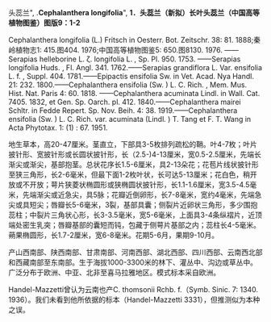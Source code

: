 头蕊兰",
.**Cephalanthera longifolia**",
**1．头蕊兰（新拟）长叶头蕊兰（中国高等植物图鉴）图版9：1-2**

Cephalanthera longifolia (L.) Fritsch in Oesterr. Bot. Zeitschr. 38: 81. 1888;秦岭植物志1: 415.图404. 1976;中国高等植物图鉴5: 650.图8130. 1976. ——Serapias helleborine L. ζ. longifolia L. , Sp. Pl. 950. 1753. ——Serapias longifolia Huds. , Fl. Angl. 341. 1762.——Serapias grandiflora L. Var. ensifolia L. f. , Suppl. 404. 1781.——Epipactis ensifolia Sw. in Vet. Acad. Nya Handl. 21: 232. 1800.——Cephalanthera ensifolia (Sw. ) L. C. Rich. , Mem. Mus. Hist. Nat. Paris 4: 60. 1818. ——Cephalanthera acuminata Lindl. in Wall. Cat. 7405. 1832, et Gen. Sp. Oarch. pl. 412. 1840.——Cephalanthera mairei Schltr. in Fedde Repert. Sp. Nov. Beih. 4: 38. 1919.——Cephalanthera ensifolia (Sw. ) L. C. Rich. var. acuminata (Lindl. ) T. Tang et F. T. Wang in Acta Phytotax. 1: (1) : 67. 1951.

地生草本，高20-47厘米。茎直立，下部具3-5枚排列疏松的鞘。叶4-7枚；叶片披针形、宽披针形或长圆状披针形，长（2.5-)4-13厘米，宽0.5-2.5厘米，先端长渐尖或渐尖，基部抱茎。总状花序长1.5-6厘米，具2-13朵花；花苞片线状披针形至狭三角形，长2-6毫米，但最下面1-2枚叶状，长可达5-13厘米；花白色，稍开放或不开放；萼片狭菱状椭圆形或狭椭圆状披针形，长1.1-1.6厘米，宽3.5-4.5毫米，先端渐尖或近急尖，具5脉；花瓣近倒卵形，长7-8毫米，宽约4毫米，先端急尖或具短尖；唇瓣长5-6毫米，3裂，基部具囊；侧裂片近卵状三角形，多少围抱蕊柱；中裂片三角状心形，长3-3.5毫米，宽5-6毫米，上面具3-4条纵褶片，近顶端处密生乳突；唇瓣基部的囊短而钝，包藏于侧萼片基部之内；蕊柱长4-5毫米。蒴果椭圆形，长1.7-2厘米，宽6-8毫米。花期5-6月，果期9-10月。

产山西南部、陕西南部、甘肃南部、河南西部、湖北西部、四川西部、云南西北部和西藏南部至东南部。生于海拔1000-3300米的林下、灌丛中、沟边或草丛中。广泛分布于欧洲、中亚、北非至喜马拉雅地区。模式标本采自欧洲。

Handel-Mazzetti曾认为云南也产C. thomsonii Rchb. f.（Symb. Sinic. 7: 1340. 1936）。我们未看到他所依据的标本（Handel-Mazzetti 3331），但推测似为本种之误。
